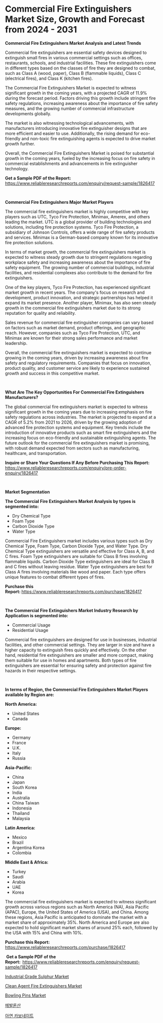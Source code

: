 <p><h1>Commercial Fire Extinguishers Market Size, Growth and Forecast from 2024 - 2031</h1></p><p><strong>Commercial Fire Extinguishers Market Analysis and Latest Trends</strong></p>
<p><p>Commercial fire extinguishers are essential safety devices designed to extinguish small fires in various commercial settings such as offices, restaurants, schools, and industrial facilities. These fire extinguishers come in different types based on the classes of fire they are designed to combat, such as Class A (wood, paper), Class B (flammable liquids), Class C (electrical fires), and Class K (kitchen fires).</p><p>The Commercial Fire Extinguishers Market is expected to witness significant growth in the coming years, with a projected CAGR of 11.9% during the forecast period. Factors driving this growth include stringent fire safety regulations, increasing awareness about the importance of fire safety measures, and the growing number of commercial infrastructure developments globally.</p><p>The market is also witnessing technological advancements, with manufacturers introducing innovative fire extinguisher designs that are more efficient and easier to use. Additionally, the rising demand for eco-friendly and non-toxic fire extinguishing agents is expected to drive market growth further.</p><p>Overall, the Commercial Fire Extinguishers Market is poised for substantial growth in the coming years, fueled by the increasing focus on fire safety in commercial establishments and advancements in fire extinguisher technology.</p></p>
<p><strong>Get a Sample PDF of the Report:&nbsp;</strong> <a href="https://www.reliableresearchreports.com/enquiry/request-sample/1826417">https://www.reliableresearchreports.com/enquiry/request-sample/1826417</a></p>
<p>&nbsp;</p>
<p><strong>Commercial Fire Extinguishers Major Market Players</strong></p>
<p><p>The commercial fire extinguishers market is highly competitive with key players such as UTC, Tyco Fire Protection, Minimax, Amerex, and others leading the market. UTC is a global provider of building technologies and solutions, including fire protection systems. Tyco Fire Protection, a subsidiary of Johnson Controls, offers a wide range of fire safety products and services. Minimax is a German-based company known for its innovative fire protection solutions.</p><p>In terms of market growth, the commercial fire extinguishers market is expected to witness steady growth due to stringent regulations regarding workplace safety and increasing awareness about the importance of fire safety equipment. The growing number of commercial buildings, industrial facilities, and residential complexes also contribute to the demand for fire extinguishers.</p><p>One of the key players, Tyco Fire Protection, has experienced significant market growth in recent years. The company's focus on research and development, product innovation, and strategic partnerships has helped it expand its market presence. Another player, Minimax, has also seen steady growth in the commercial fire extinguishers market due to its strong reputation for quality and reliability.</p><p>Sales revenue for commercial fire extinguisher companies can vary based on factors such as market demand, product offerings, and geographic reach. However, companies such as Tyco Fire Protection, UTC, and Minimax are known for their strong sales performance and market leadership.</p><p>Overall, the commercial fire extinguishers market is expected to continue growing in the coming years, driven by increasing awareness about fire safety and regulatory requirements. Companies that focus on innovation, product quality, and customer service are likely to experience sustained growth and success in this competitive market.</p></p>
<p>&nbsp;</p>
<p><strong>What Are The Key Opportunities For Commercial Fire Extinguishers Manufacturers?</strong></p>
<p><p>The global commercial fire extinguishers market is expected to witness significant growth in the coming years due to increasing emphasis on fire safety regulations across industries. The market is projected to expand at a CAGR of 5.2% from 2021 to 2026, driven by the growing adoption of advanced fire protection systems and equipment. Key trends include the introduction of innovative products such as smart fire extinguishers and the increasing focus on eco-friendly and sustainable extinguishing agents. The future outlook for the commercial fire extinguishers market is promising, with robust demand expected from sectors such as manufacturing, healthcare, and transportation.</p></p>
<p><strong>Inquire or Share Your Questions If Any Before Purchasing This Report:</strong> <a href="https://www.reliableresearchreports.com/enquiry/pre-order-enquiry/1826417">https://www.reliableresearchreports.com/enquiry/pre-order-enquiry/1826417</a></p>
<p>&nbsp;</p>
<p><strong>Market Segmentation</strong></p>
<p><strong>The Commercial Fire Extinguishers Market Analysis by types is segmented into:</strong></p>
<p><ul><li>Dry Chemical Type</li><li>Foam Type</li><li>Carbon Dioxide Type</li><li>Water Type</li></ul></p>
<p><p>Commercial Fire Extinguishers market includes various types such as Dry Chemical Type, Foam Type, Carbon Dioxide Type, and Water Type. Dry Chemical Type extinguishers are versatile and effective for Class A, B, and C fires. Foam Type extinguishers are suitable for Class B fires involving flammable liquids. Carbon Dioxide Type extinguishers are ideal for Class B and C fires without leaving residue. Water Type extinguishers are best for Class A fires involving materials like wood and paper. Each type offers unique features to combat different types of fires.</p></p>
<p><strong>Purchase this Report:&nbsp;</strong><a href="https://www.reliableresearchreports.com/purchase/1826417">https://www.reliableresearchreports.com/purchase/1826417</a></p>
<p>&nbsp;</p>
<p><strong>The Commercial Fire Extinguishers Market Industry Research by Application is segmented into:</strong></p>
<p><ul><li>Commercial Usage</li><li>Residential Usage</li></ul></p>
<p><p>Commercial fire extinguishers are designed for use in businesses, industrial facilities, and other commercial settings. They are larger in size and have a higher capacity to extinguish fires quickly and effectively. On the other hand, residential fire extinguishers are smaller and more compact, making them suitable for use in homes and apartments. Both types of fire extinguishers are essential for ensuring safety and protection against fire hazards in their respective settings.</p></p>
<p>&nbsp;</p>
<p><strong>In terms of Region, the Commercial Fire Extinguishers Market Players available by Region are:</strong></p>
<p>
    <p> <strong> North America: </strong>
        <ul>
            <li>United States</li>
            <li>Canada</li>
        </ul>
        </p> 
    <p> <strong> Europe: </strong>
        <ul>
            <li>Germany</li>
            <li>France</li>
            <li>U.K.</li>
            <li>Italy</li>
            <li>Russia</li>
        </ul>
        </p> 
    <p> <strong> Asia-Pacific: </strong>
        <ul>
            <li>China</li>
            <li>Japan</li>
            <li>South Korea</li>
            <li>India</li>
            <li>Australia</li>
            <li>China Taiwan</li>
            <li>Indonesia</li>
            <li>Thailand</li>
            <li>Malaysia</li>
        </ul>
        </p> 
    <p> <strong> Latin America: </strong>
        <ul>
            <li>Mexico</li>
            <li>Brazil</li>
            <li>Argentina Korea</li>
            <li>Colombia</li>
        </ul>
        </p> 
    <p> <strong> Middle East & Africa: </strong>
        <ul>
            <li>Turkey</li>
            <li>Saudi</li>
            <li>Arabia</li>
            <li>UAE</li>
            <li>Korea</li>
        </ul>
    </p>
    </p>
<p><p>The commercial fire extinguishers market is expected to witness significant growth across various regions such as North America (NA), Asia Pacific (APAC), Europe, the United States of America (USA), and China. Among these regions, Asia Pacific is anticipated to dominate the market with a market share of approximately 35%. North America and Europe are also expected to hold significant market shares of around 25% each, followed by the USA with 15% and China with 10%.</p></p>
<p><strong>Purchase this Report: </strong><a href="https://www.reliableresearchreports.com/purchase/1826417">https://www.reliableresearchreports.com/purchase/1826417</a></p>
<p>&nbsp;<strong>Get a Sample PDF of the Report:&nbsp;&nbsp;</strong><a href="https://www.reliableresearchreports.com/enquiry/request-sample/1826417">https://www.reliableresearchreports.com/enquiry/request-sample/1826417</a></p>
<p><strong></strong></p>
<p><p><a href="https://issuu.com/reportprime-2/docs/industrial-grade-sulphur-market-size-2030.pptx">Industrial Grade Sulphur Market</a></p><p><a href="https://github.com/Whitneyboyettebo9kiw7yr13/Market-Research-Report-List-1/blob/main/clean-agent-fire-extinguishers-market.md">Clean Agent Fire Extinguishers Market</a></p><p><a href="https://github.com/sonuprakash1/Market-Research-Report-List-1/blob/main/bowling-pins-market.md">Bowling Pins Market</a></p><p><a href="https://github.com/trmesnao7959541/Market-Research-Report-List-1/blob/main/94861063721.md">메발론산</a></p><p><a href="https://github.com/vsn7qpua81q/Market-Research-Report-List-1/blob/main/60280283722.md">아연 카보네이트</a></p></p>